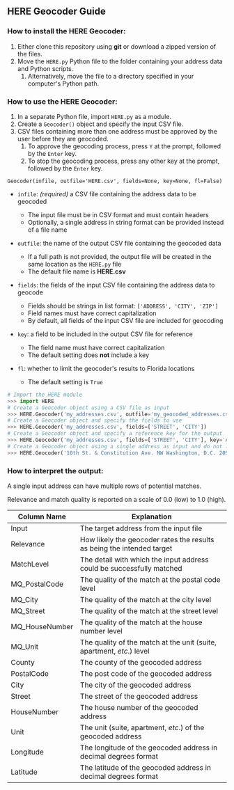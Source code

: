 ## HERE Geocoder Guide

### How to install the HERE Geocoder:

1. Either clone this repository using __git__ or download a zipped version of the files.
2. Move the `HERE.py` Python file to the folder containing your address data and Python scripts.
    1. Alternatively, move the file to a directory specified in your computer's Python path.

### How to use the HERE Geocoder:

1. In a separate Python file, import `HERE.py` as a module.
2. Create a `Geocoder()` object and specify the input CSV file.
3. CSV files containing more than one address must be approved by the user before they are geocoded.
    1. To approve the geocoding process, press `Y` at the prompt, followed by the `Enter` key.
    2. To stop the geocoding process, press any other key at the prompt, followed by the `Enter` key.

`Geocoder(infile, outfile='HERE.csv', fields=None, key=None, fl=False)`

- `infile`: *(required)* a CSV file containing the address data to be geocoded
  - The input file must be in CSV format and must contain headers
  - Optionally, a single address in string format can be provided instead of a file name

- `outfile`: the name of the output CSV file containing the geocoded data
  - If a full path is not provided, the output file will be created in the same location as the `HERE.py` file
  - The default file name is __HERE.csv__

- `fields`: the fields of the input CSV file containing the address data to geocode
  - Fields should be strings in list format: `['ADDRESS', 'CITY', 'ZIP']`
  - Field names must have correct capitalization
  - By default, all fields of the input CSV file are included for geocoding

- `key`: a field to be included in the output CSV file for reference
  - The field name must have correct capitalization
  - The default setting does __not__ include a key

- `fl`: whether to limit the geocoder's results to Florida locations
  - The default setting is `True`

```python
# Import the HERE module
>>> import HERE
# Create a Geocoder object using a CSV file as input
>>> HERE.Geocoder('my_addresses.csv', outfile='my_geocoded_addresses.csv')
# Create a Geocoder object and specify the fields to use
>>> HERE.Geocoder('my_addresses.csv', fields=['STREET', 'CITY'])
# Create a Geocoder object and specify a reference key for the output
>>> HERE.Geocoder('my_addresses.csv', fields=['STREET', 'CITY'], key='Agency')
# Create a Geocoder object using a single address as input and do not limit the results to Florida
>>> HERE.Geocoder('10th St. & Constitution Ave. NW Washington, D.C. 20560', fl=False)
```

### How to interpret the output:

A single input address can have multiple rows of potential matches.

Relevance and match quality is reported on a scale of 0.0 (low) to 1.0 (high). 

Column Name | Explanation
--- | ---
Input | The target address from the input file
Relevance | How likely the geocoder rates the results as being the intended target
MatchLevel | The detail with which the input address could be successfully matched
MQ_PostalCode | The quality of the match at the postal code level
MQ_City | The quality of the match at the city level
MQ_Street | The quality of the match at the street level
MQ_HouseNumber | The quality of the match at the house number level
MQ_Unit | The quality of the match at the unit (suite, apartment, *etc*.) level
County | The county of the geocoded address
PostalCode | The post code of the geocoded address
City | The city of the geocoded address
Street | The street of the geocoded address
HouseNumber | The house number of the geocoded address
Unit | The unit (suite, apartment, *etc*.) of the geocoded address
Longitude | The longitude of the geocoded address in decimal degrees format
Latitude | The latitude of the geocoded address in decimal degrees format